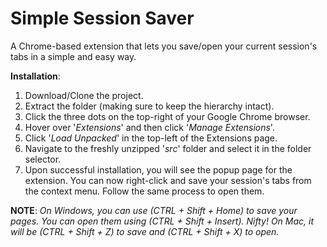 # Simple Session Saver
A Chrome-based extension that lets you save/open your current session's tabs in a simple and easy way.

<b>Installation</b>:

1) Download/Clone the project.
2) Extract the folder (making sure to keep the hierarchy intact).
3) Click the three dots on the top-right of your Google Chrome browser.
4) Hover over '<i>Extensions</i>' and then click '<i>Manage Extensions</i>'.
5) Click '<i>Load Unpacked</i>' in the top-left of the Extensions page.
6) Navigate to the freshly unzipped '<i>src</i>' folder and select it in the folder selector.
7) Upon successful installation, you will see the popup page for the extension. You can now right-click and save your session's tabs from the context menu. Follow the same process to open them.

<b>NOTE</b>: <i>On Windows, you can use (CTRL + Shift + Home) to save your pages. You can open them using (CTRL + Shift + Insert). Nifty! On Mac, it will be (CTRL + Shift + Z) to save and (CTRL + Shift + X) to open.</i>
